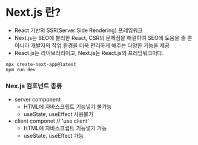 # Next.js 란?
- React 기반의 SSR(Server Side Rendering) 프레임워크
- Next.js는 SEO에 불리한 React, CSR의 문제점을 해결하여 SEO에 도움을 줄 뿐 아니라 개발자의 작업 환경을 더욱 편리하게 해주는 다양한 기능을 제공
- React.js는 라이브러리이고, Next.js는 React.js의 프레임워크이다. 
```
npx create-next-app@latest
npm run dev
```

### Nex.js 컴포넌트 종류
- server component
  - HTML에 자바스크립트 기능넣기 불가능
  - useState, useEffect 사용불가 
- client componet // 'use client'
  - HTML에 자바스크립트 기능넣기 가능
  - useState, useEffect 가능

